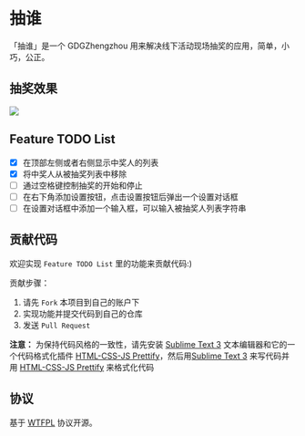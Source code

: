 # 抽谁

「抽谁」是一个 GDGZhengzhou 用来解决线下活动现场抽奖的应用，简单，小巧，公正。

## 抽奖效果

![](https://github.com/GDGZhengzhou/choushei/blob/master/img.gif)

## Feature TODO List

- [x] 在顶部左侧或者右侧显示中奖人的列表
- [x] 将中奖人从被抽奖列表中移除
- [ ] 通过空格键控制抽奖的开始和停止
- [ ] 在右下角添加设置按钮，点击设置按钮后弹出一个设置对话框
- [ ] 在设置对话框中添加一个输入框，可以输入被抽奖人列表字符串

## 贡献代码

欢迎实现 `Feature TODO List` 里的功能来贡献代码:)

贡献步骤：

1. 请先 `Fork` 本项目到自己的账户下
2. 实现功能并提交代码到自己的仓库
3. 发送 `Pull Request` 

**注意：** 为保持代码风格的一致性，请先安装 [Sublime Text 3](http://www.sublimetext.com/3) 文本编辑器和它的一个代码格式化插件 [HTML-CSS-JS Prettify](https://github.com/victorporof/Sublime-HTMLPrettify)，然后用[Sublime Text 3](http://www.sublimetext.com/3) 来写代码并用 [HTML-CSS-JS Prettify](https://github.com/victorporof/Sublime-HTMLPrettify) 来格式化代码

## 协议

基于 [WTFPL](https://en.wikipedia.org/wiki/WTFPL) 协议开源。
